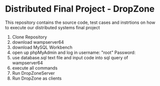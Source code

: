# Distributed Final Project - DropZone
This repository contains the source code, test cases and instrtions on how to execute our distributed systems final project 

1. Clone Repository
2. download wampserver64
3. download MySQL Workbench
4. open up phpMyAdmin and log in username: "root" Password:
5. use database.sql text file and input code into sql query of wampserver64
6. execute all commands  
8. Run DropZoneServer
9. Run DropZone as clients

